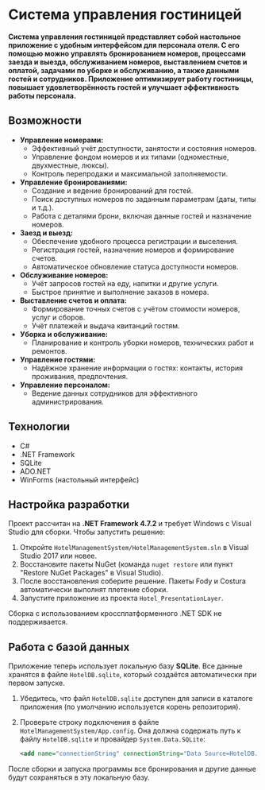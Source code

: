 # Система управления гостиницей

**Система управления гостиницей представляет собой настольное приложение с удобным интерфейсом для персонала отеля. С его помощью можно управлять бронированием номеров, процессами заезда и выезда, обслуживанием номеров, выставлением счетов и оплатой, задачами по уборке и обслуживанию, а также данными гостей и сотрудников.
Приложение оптимизирует работу гостиницы, повышает удовлетворённость гостей и улучшает эффективность работы персонала.**

## Возможности

* **Управление номерами:**
    - Эффективный учёт доступности, занятости и состояния номеров.
    - Управление фондом номеров и их типами (одноместные, двухместные, люксы).
    - Контроль перепродажи и максимальной заполняемости.
* **Управление бронированиями:**
    - Создание и ведение бронирований для гостей.
    - Поиск доступных номеров по заданным параметрам (даты, типы и т.д.).
    - Работа с деталями брони, включая данные гостей и назначение номеров.
* **Заезд и выезд:**
    - Обеспечение удобного процесса регистрации и выселения.
    - Регистрация гостей, назначение номеров и формирование счетов.
    - Автоматическое обновление статуса доступности номеров.
* **Обслуживание номеров:**
    - Учёт запросов гостей на еду, напитки и другие услуги.
    - Быстрое принятие и выполнение заказов в номера.
* **Выставление счетов и оплата:**
    - Формирование точных счетов с учётом стоимости номеров, услуг и сборов.
    - Учёт платежей и выдача квитанций гостям.
* **Уборка и обслуживание:**
    - Планирование и контроль уборки номеров, технических работ и ремонтов.
* **Управление гостями:**
    - Надёжное хранение информации о гостях: контакты, история проживания, предпочтения.
* **Управление персоналом:**
    - Ведение данных сотрудников для эффективного администрирования.

## Технологии

* C#
* .NET Framework
* SQLite
* ADO.NET
* WinForms (настольный интерфейс)

## Настройка разработки

Проект рассчитан на **.NET Framework 4.7.2** и требует Windows с Visual Studio для сборки. Чтобы запустить решение:

1. Откройте `HotelManagementSystem/HotelManagementSystem.sln` в Visual Studio 2017 или новее.
2. Восстановите пакеты NuGet (команда `nuget restore` или пункт "Restore NuGet Packages" в Visual Studio).
3. После восстановления соберите решение. Пакеты Fody и Costura автоматически выполнят плетение сборки.
4. Запустите приложение из проекта `Hotel_PresentationLayer`.

Сборка с использованием кроссплатформенного .NET SDK не поддерживается.

## Работа с базой данных

Приложение теперь использует локальную базу **SQLite**. Все данные хранятся в
файле `HotelDB.sqlite`, который создаётся автоматически при первом запуске.

1. Убедитесь, что файл `HotelDB.sqlite` доступен для записи в каталоге
   приложения (по умолчанию используется корень репозитория).
2. Проверьте строку подключения в файле
   `HotelManagementSystem/App.config`. Она должна содержать путь к файлу
   `HotelDB.sqlite` и провайдер `System.Data.SQLite`:

   ```xml
   <add name="connectionString" connectionString="Data Source=HotelDB.sqlite;Version=3;" providerName="System.Data.SQLite" />
   ```

После сборки и запуска программы все бронирования и другие данные будут
сохраняться в эту локальную базу.

